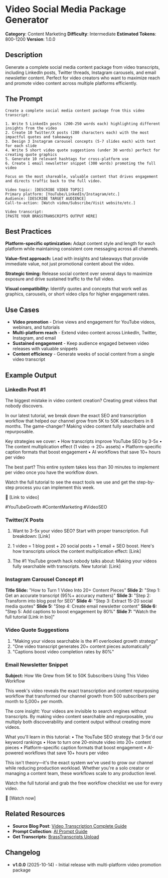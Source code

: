 # Video Social Media Package Generator

**Category**: Content Marketing
**Difficulty**: Intermediate
**Estimated Tokens**: 800-1200
**Version**: 1.0.0

## Description

Generate a complete social media content package from video transcripts, including LinkedIn posts, Twitter threads, Instagram carousels, and email newsletter content. Perfect for video creators who want to maximize reach and promote video content across multiple platforms efficiently.

## The Prompt

```text
Create a complete social media content package from this video transcript:

1. Write 5 LinkedIn posts (200-250 words each) highlighting different insights from the video
2. Create 10 Twitter/X posts (280 characters each) with the most impactful quotes and takeaways
3. Design 3 Instagram carousel concepts (5-7 slides each) with text for each slide
4. Write 5 short video quote suggestions (under 30 words) perfect for creating quote graphics
5. Generate 10 relevant hashtags for cross-platform use
6. Create 1 email newsletter snippet (300 words) promoting the full video

Focus on the most shareable, valuable content that drives engagement and directs traffic back to the full video.

Video topic: [DESCRIBE VIDEO TOPIC]
Primary platform: [YouTube/LinkedIn/Instagram/etc.]
Audience: [DESCRIBE TARGET AUDIENCE]
Call-to-action: [Watch video/Subscribe/Visit website/etc.]

Video transcript:
[PASTE YOUR BRASSTRANSCRIPTS OUTPUT HERE]
```

## Best Practices

**Platform-specific optimization:** Adapt content style and length for each platform while maintaining consistent core messaging across all channels.

**Value-first approach:** Lead with insights and takeaways that provide immediate value, not just promotional content about the video.

**Strategic timing:** Release social content over several days to maximize exposure and drive sustained traffic to the full video.

**Visual compatibility:** Identify quotes and concepts that work well as graphics, carousels, or short video clips for higher engagement rates.

## Use Cases

- **Video promotion** - Drive views and engagement for YouTube videos, webinars, and tutorials
- **Multi-platform reach** - Extend video content across LinkedIn, Twitter, Instagram, and email
- **Sustained engagement** - Keep audience engaged between video releases with valuable snippets
- **Content efficiency** - Generate weeks of social content from a single video transcript

## Example Output

### LinkedIn Post #1
The biggest mistake in video content creation? Creating great videos that nobody discovers.

In our latest tutorial, we break down the exact SEO and transcription workflow that helped our channel grow from 5K to 50K subscribers in 8 months. The game-changer? Making video content fully searchable and repurposable.

Key strategies we cover:
• How transcripts improve YouTube SEO by 3-5x
• The content multiplication effect (1 video → 20+ assets)
• Platform-specific caption formats that boost engagement
• AI workflows that save 10+ hours per video

The best part? This entire system takes less than 30 minutes to implement per video once you have the workflow down.

Watch the full tutorial to see the exact tools we use and get the step-by-step process you can implement this week.

🎥 [Link to video]

#YouTubeGrowth #ContentMarketing #VideoSEO

### Twitter/X Posts
1. Want to 3-5x your video SEO? Start with proper transcription. Full breakdown: [Link]

2. 1 video = 1 blog post + 20 social posts + 1 email + SEO boost. Here's how transcripts unlock the content multiplication effect: [Link]

3. The #1 YouTube growth hack nobody talks about: Making your videos fully searchable with transcripts. New tutorial: [Link]

### Instagram Carousel Concept #1
**Title Slide:** "How to Turn 1 Video Into 20+ Content Pieces"
**Slide 2:** "Step 1: Get an accurate transcript (95%+ accuracy matters)"
**Slide 3:** "Step 2: Transform into blog post for SEO"
**Slide 4:** "Step 3: Extract 15-20 social media quotes"
**Slide 5:** "Step 4: Create email newsletter content"
**Slide 6:** "Step 5: Add captions to boost engagement by 80%"
**Slide 7:** "Watch the full tutorial [Link in bio]"

### Video Quote Suggestions
1. "Making your videos searchable is the #1 overlooked growth strategy"
2. "One video transcript generates 20+ content pieces automatically"
3. "Captions boost video completion rates by 80%"

### Email Newsletter Snippet
**Subject:** How We Grew from 5K to 50K Subscribers Using This Video Workflow

This week's video reveals the exact transcription and content repurposing workflow that transformed our channel growth from 500 subscribers per month to 5,000+ per month.

The core insight: Your videos are invisible to search engines without transcripts. By making video content searchable and repurposable, you multiply both discoverability and content output without creating more videos.

What you'll learn in this tutorial:
• The YouTube SEO strategy that 3-5x'd our keyword rankings
• How to turn one 20-minute video into 20+ content pieces
• Platform-specific caption formats that boost engagement
• AI-powered workflows that save 10+ hours per video

This isn't theory—it's the exact system we've used to grow our channel while reducing production workload. Whether you're a solo creator or managing a content team, these workflows scale to any production level.

Watch the full tutorial and grab the free workflow checklist we use for every video.

🎥 [Watch now]

## Related Resources

- **Source Blog Post**: [Video Transcription Complete Guide](https://brasstranscripts.com/blog/video-transcription-complete-guide-youtube-content#video-to-social-media-content-package)
- **Prompt Collection**: [AI Prompt Guide](https://brasstranscripts.com/ai-prompt-guide)
- **Get Transcripts**: [BrassTranscripts Upload](https://brasstranscripts.com/upload)

## Changelog

- **v1.0.0** (2025-10-14) - Initial release with multi-platform video promotion package
